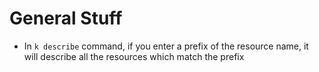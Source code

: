 # General Stuff

* In `k describe` command, if you enter a prefix of the resource name, it will describe all the resources which match the prefix
